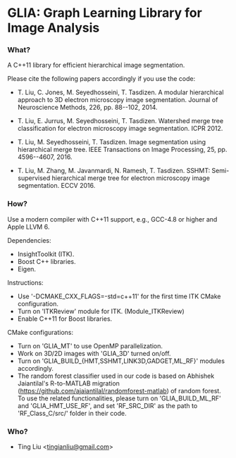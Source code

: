 # **GLIA**: **G**raph **L**earning Library for **I**mage **A**nalysis #

### What? ###

A C++11 library for efficient hierarchical image segmentation. 

Please cite the following papers accordingly if you use the code: 

* T. Liu, C. Jones, M. Seyedhosseini, T. Tasdizen. A modular hierarchical approach to 3D electron microscopy image segmentation. Journal of Neuroscience Methods, 226, pp. 88--102, 2014.

* T. Liu, E. Jurrus, M. Seyedhosseini, T. Tasdizen. Watershed merge tree classification for electron microscopy image segmentation. ICPR 2012.

* T. Liu, M. Seyedhosseini, T. Tasdizen. Image segmentation using hierarchical merge tree. IEEE Transactions on Image Processing, 25, pp. 4596--4607, 2016.

* T. Liu, M. Zhang, M. Javanmardi, N. Ramesh, T. Tasdizen. SSHMT: Semi-supervised hierarchical merge tree for electron microscopy image segmentation. ECCV 2016.

### How? ###

Use a modern compiler with C++11 support, e.g., GCC-4.8 or higher and Apple LLVM 6.

Dependencies:

* InsightToolkit (ITK).
* Boost C++ libraries.
* Eigen.

Instructions:

* Use '-DCMAKE_CXX_FLAGS=-std=c++11' for the first time ITK CMake configuration.
* Turn on 'ITKReview' module for ITK. (Module_ITKReview)
* Enable C++11 for Boost libraries.

CMake configurations:

* Turn on 'GLIA_MT' to use OpenMP parallelization.
* Work on 3D/2D images with 'GLIA_3D' turned on/off.
* Turn on 'GLIA_BUILD_{HMT,SSHMT,LINK3D,GADGET,ML_RF}' modules accordingly.
* The random forest classifier used in our code is based on Abhishek Jaiantilal's R-to-MATLAB migration (https://github.com/ajaiantilal/randomforest-matlab) of random forest. To use the related functionalities, please turn on 'GLIA_BUILD_ML_RF' and 'GLIA_HMT_USE_RF', and set 'RF_SRC_DIR' as the path to 'RF_Class_C/src/' folder in their code.

### Who? ###

* Ting Liu <<tingianliu@gmail.com>>
